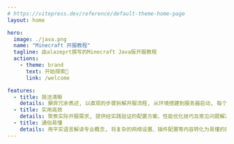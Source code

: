 ```yaml
---
# https://vitepress.dev/reference/default-theme-home-page
layout: home

hero:
  image: ./java.png
  name: "Minecraft 开服教程"
  tagline: 由alazeprt撰写的Minecraft Java版开服教程
  actions:
    - theme: brand
      text: 开始探索🚀
      link: /welcome

features:
  - title: 简洁清晰
    details: 摒弃冗余表述, 以直观的步骤拆解开服流程, 从环境搭建到服务器启动, 每个环节都配有明确指引, 让新手也能快速抓住核心操作
  - title: 实用高效
    details: 聚焦实际开服需求, 提供经实践验证的配置方案、性能优化技巧及常见问题解决方案, 帮你跳过无效尝试, 高效完成服务器部署
  - title: 通俗易懂
    details: 用平实语言解读专业概念, 将复杂的网络设置、插件配置等内容转化为易懂的操作说明, 零基础玩家也能轻松理解并上手操作
---
```






